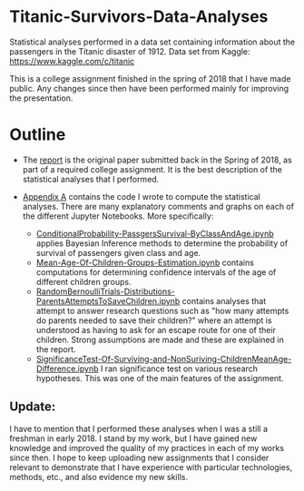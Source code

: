 # Titanic-Survivors-Data-Analyses
Statistical analyses performed in a data set containing information about the passengers in the Titanic disaster of 1912. Data set from Kaggle: https://www.kaggle.com/c/titanic

This is a college assignment finished in the spring of 2018 that I have made public. Any changes since then have been performed mainly for improving the presentation.



# Outline

* The [report](/Report/ReportDraft.pdf) is the original paper submitted back in the Spring of 2018, as part of a required college assignment. It is the best description of the statistical analyses that I performed.

* [Appendix A](Appendix%20A%20-%20Computations%20and%20Data%20Analyses%20(Jupyter%20Notebooks)) contains the code I wrote to compute the statistical analyses. There are many explanatory comments and graphs on each of the different Jupyter Notebooks. More specifically:
  * [ConditionalProbability-PassgersSurvival-ByClassAndAge.ipynb](Appendix%20A%20-%20Computations%20and%20Data%20Analyses%20(Jupyter%20Notebooks)/ConditionalProbability-PassgersSurvival-ByClassAndAge.ipynb) applies Bayesian Inference methods to determine the probability of survival of passengers given class and age.
  * [Mean-Age-Of-Children-Groups-Estimation.ipynb](Mean-Age-Of-Children-Groups-Estimation.ipynb) contains computations for determining confidence intervals of the age of different children groups. 
  * [RandomBernoulliTrials-Distributions-ParentsAttemptsToSaveChildren.ipynb](RandomBernoulliTrials-Distributions-ParentsAttemptsToSaveChildren.ipynb) contains analyses that attempt to answer research questions such as "how many attempts do parents needed to save their children?" where an attempt is understood as having to ask for an escape route for one of their children. Strong assumptions are made and these are explained in the report.
  * [SignificanceTest-Of-Surviving-and-NonSuriving-ChildrenMeanAge-Difference.ipynb](Appendix%20A%20-%20Computations%20and%20Data%20Analyses%20(Jupyter%20Notebooks)/Mean-Age-Of-Children-Groups-Estimation.ipynb) I ran significance test on various research hypotheses. This was one of the main features of the assignment.
  
  
## Update:

I have to mention that I performed these analyses when I was a still a freshman in early 2018. I stand by my work, but I have gained new knowledge and improved the quality of my practices in each of my works since then. I hope to keep uploading new assignments that I consider relevant to demonstrate that I have experience with particular technologies, methods, etc., and also evidence my new skills.
